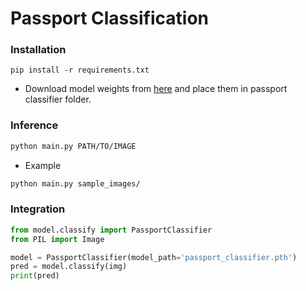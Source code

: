 # Passport Classification

### Installation

```
pip install -r requirements.txt
```
* Download model weights from [here](https://drive.google.com/file/d/1K5sWbItnEQosgVCFp2NcL57k8NqhTt0C/view?usp=sharing) and place them in passport classifier folder.
### Inference
```bash
python main.py PATH/TO/IMAGE
``` 
* Example 
```bash
python main.py sample_images/
```

### Integration

``` python
from model.classify import PassportClassifier
from PIL import Image

model = PassportClassifier(model_path='passport_classifier.pth')
pred = model.classify(img)
print(pred)
```
